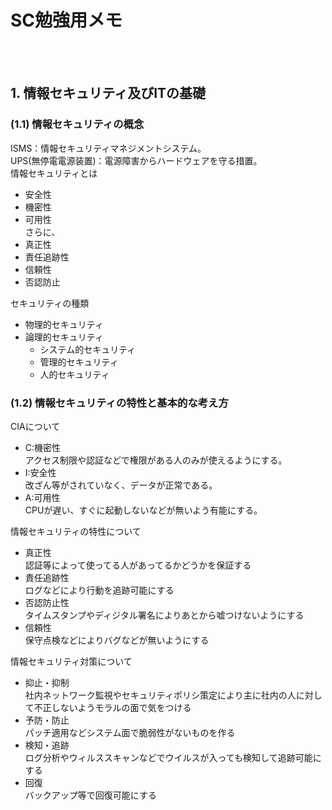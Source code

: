 # SC勉強用メモ

<br/>
<br/>

## 1. 情報セキュリティ及びITの基礎

### (1.1) 情報セキュリティの概念

ISMS：情報セキュリティマネジメントシステム。  
UPS(無停電電源装置)：電源障害からハードウェアを守る措置。  
情報セキュリティとは
* 安全性
* 機密性
* 可用性  
さらに、
* 真正性
* 責任追跡性
* 信頼性
* 否認防止

セキュリティの種類
* 物理的セキュリティ
* 論理的セキュリティ
	- システム的セキュリティ
	- 管理的セキュリティ
	- 人的セキュリティ


### (1.2) 情報セキュリティの特性と基本的な考え方

CIAについて  
*	C:機密性  
	アクセス制限や認証などで権限がある人のみが使えるようにする。
*	I:安全性  
	改ざん等がされていなく、データが正常である。
*	A:可用性  
	CPUが遅い、すぐに起動しないなどが無いよう有能にする。

情報セキュリティの特性について  
*	真正性  
	認証等によって使ってる人があってるかどうかを保証する
*	責任追跡性  
	ログなどにより行動を追跡可能にする
*	否認防止性  
	タイムスタンプやディジタル署名によりあとから嘘つけないようにする
*	信頼性  
	保守点検などによりバグなどが無いようにする


情報セキュリティ対策について  
*	抑止・抑制  
	社内ネットワーク監視やセキュリティポリシ策定により主に社内の人に対して不正しないようモラルの面で気をつける
*	予防・防止  
	パッチ適用などシステム面で脆弱性がないものを作る
*	検知・追跡  
	ログ分析やウィルススキャンなどでウイルスが入っても検知して追跡可能にする
*	回復  
	バックアップ等で回復可能にする
